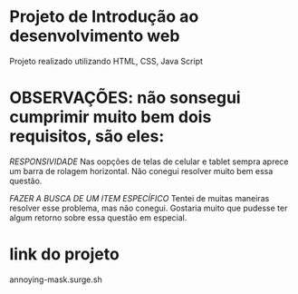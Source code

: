 # Projeto de Introdução ao desenvolvimento web

Projeto realizado utilizando HTML, CSS, Java Script

 # OBSERVAÇÕES: não sonsegui cumprimir muito bem dois requisitos, são eles:
 
 *RESPONSIVIDADE*
  Nas oopções de telas de celular e tablet sempra aprece um barra de rolagem horizontal. Não conegui resolver muito bem essa questão.

  *FAZER A BUSCA DE UM ITEM ESPECÍFICO*
  Tentei de muitas maneiras resolver esse problema, mas não conegui. Gostaria muito que pudesse ter algum retorno sobre essa questão em especial.

 # link do projeto
annoying-mask.surge.sh

